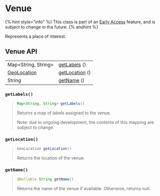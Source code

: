 # Venue

{% hint style="info" %}
This class is part of an [Early Access](../../../../appendix/feature-production-readiness.md) feature, and is subject to change in the future.
{% endhint %}

Represents a place of interest.

## Venue API

|                                  |                                  |
| -------------------------------- | -------------------------------- |
| Map\<String, String>             | [getLabels](./#getlabels) ()     |
| [GeoLocation](../geolocation.md) | [getLocation](./#getlocation) () |
| String                           | [getName](./#getname) ()         |



### `getLabels()`

> ```java
> Map<String, String> getLabels()
> ```
>
> Returns a map of labels assigned to the venue.
>
> Note: due to ongoing development, the contents of this mapping are subject to change.

### `getLocation()`

> ```java
> GeoLocation getLocation()
> ```
>
> Returns the location of the venue.

### `getName()`

> ```java
> @Nullable String getName()
> ```
>
> Returns the name of the venue if available. Otherwise, returns null.
